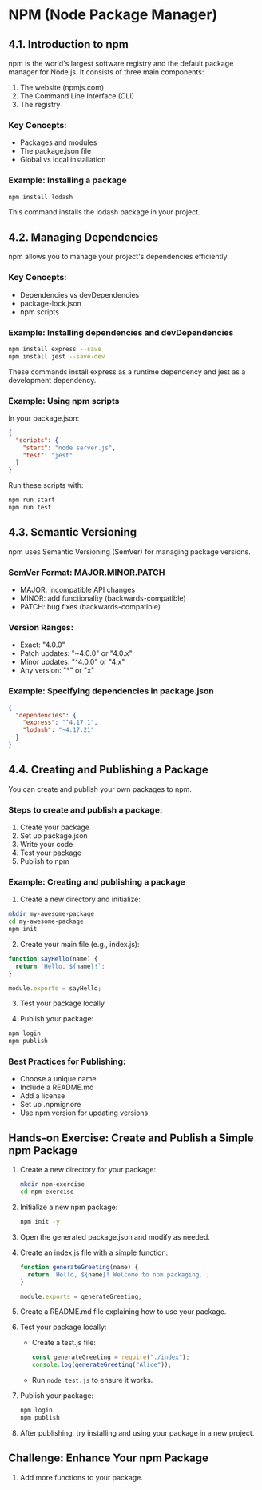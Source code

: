# NPM (Node Package Manager)

## 4.1. Introduction to npm

npm is the world's largest software registry and the default package manager for Node.js. It consists of three main components:

1. The website (npmjs.com)
2. The Command Line Interface (CLI)
3. The registry

### Key Concepts:

- Packages and modules
- The package.json file
- Global vs local installation

### Example: Installing a package

```bash
npm install lodash
```

This command installs the lodash package in your project.

## 4.2. Managing Dependencies

npm allows you to manage your project's dependencies efficiently.

### Key Concepts:

- Dependencies vs devDependencies
- package-lock.json
- npm scripts

### Example: Installing dependencies and devDependencies

```bash
npm install express --save
npm install jest --save-dev
```

These commands install express as a runtime dependency and jest as a development dependency.

### Example: Using npm scripts

In your package.json:

```json
{
  "scripts": {
    "start": "node server.js",
    "test": "jest"
  }
}
```

Run these scripts with:

```bash
npm run start
npm run test
```

## 4.3. Semantic Versioning

npm uses Semantic Versioning (SemVer) for managing package versions.

### SemVer Format: MAJOR.MINOR.PATCH

- MAJOR: incompatible API changes
- MINOR: add functionality (backwards-compatible)
- PATCH: bug fixes (backwards-compatible)

### Version Ranges:

- Exact: "4.0.0"
- Patch updates: "~4.0.0" or "4.0.x"
- Minor updates: "^4.0.0" or "4.x"
- Any version: "\*" or "x"

### Example: Specifying dependencies in package.json

```json
{
  "dependencies": {
    "express": "^4.17.1",
    "lodash": "~4.17.21"
  }
}
```

## 4.4. Creating and Publishing a Package

You can create and publish your own packages to npm.

### Steps to create and publish a package:

1. Create your package
2. Set up package.json
3. Write your code
4. Test your package
5. Publish to npm

### Example: Creating and publishing a package

1. Create a new directory and initialize:

```bash
mkdir my-awesome-package
cd my-awesome-package
npm init
```

2. Create your main file (e.g., index.js):

```javascript
function sayHello(name) {
  return `Hello, ${name}!`;
}

module.exports = sayHello;
```

3. Test your package locally

4. Publish your package:

```bash
npm login
npm publish
```

### Best Practices for Publishing:

- Choose a unique name
- Include a README.md
- Add a license
- Set up .npmignore
- Use npm version for updating versions

## Hands-on Exercise: Create and Publish a Simple npm Package

1. Create a new directory for your package:

   ```bash
   mkdir npm-exercise
   cd npm-exercise
   ```

2. Initialize a new npm package:

   ```bash
   npm init -y
   ```

3. Open the generated package.json and modify as needed.

4. Create an index.js file with a simple function:

   ```javascript
   function generateGreeting(name) {
     return `Hello, ${name}! Welcome to npm packaging.`;
   }

   module.exports = generateGreeting;
   ```

5. Create a README.md file explaining how to use your package.

6. Test your package locally:

   - Create a test.js file:
     ```javascript
     const generateGreeting = require("./index");
     console.log(generateGreeting("Alice"));
     ```
   - Run `node test.js` to ensure it works.

7. Publish your package:

   ```bash
   npm login
   npm publish
   ```

8. After publishing, try installing and using your package in a new project.

## Challenge: Enhance Your npm Package

1. Add more functions to your package.
